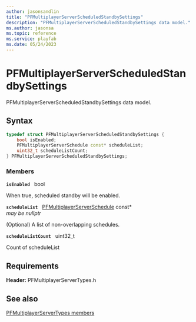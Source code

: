 ```yaml
---
author: jasonsandlin
title: "PFMultiplayerServerScheduledStandbySettings"
description: "PFMultiplayerServerScheduledStandbySettings data model."
ms.author: jasonsa
ms.topic: reference
ms.service: playfab
ms.date: 05/24/2023
---
```


# PFMultiplayerServerScheduledStandbySettings  

PFMultiplayerServerScheduledStandbySettings data model.  

## Syntax  
  
```cpp
typedef struct PFMultiplayerServerScheduledStandbySettings {  
    bool isEnabled;  
    PFMultiplayerServerSchedule const* scheduleList;  
    uint32_t scheduleListCount;  
} PFMultiplayerServerScheduledStandbySettings;  
```
  
### Members  
  
**`isEnabled`** &nbsp; bool  
  
When true, scheduled standby will be enabled.
  
**`scheduleList`** &nbsp; [PFMultiplayerServerSchedule](pfmultiplayerserverschedule.md) const*  
*may be nullptr*  
  
(Optional) A list of non-overlapping schedules.
  
**`scheduleListCount`** &nbsp; uint32_t  
  
Count of scheduleList
  
  
## Requirements  
  
**Header:** PFMultiplayerServerTypes.h
  
## See also  
[PFMultiplayerServerTypes members](../pfmultiplayerservertypes_members.md)  

  
  
